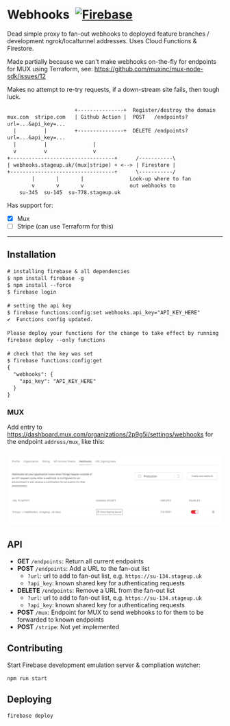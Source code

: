 # Webhooks &nbsp;<a href="https://console.firebase.google.com/project/core-314910/overview"><img alt="Firebase" src="https://img.shields.io/badge/firebase-%23039BE5.svg?style=for-the-badge&logo=firebase"/></a>


Dead simple proxy to fan-out webhooks to deployed feature branches / development ngrok/localtunnel addresses. Uses Cloud Functions & Firestore.

Made partially because we can't make webhooks on-the-fly for endpoints for MUX using Terraform, see: <https://github.com/muxinc/mux-node-sdk/issues/12>

Makes no attempt to re-try requests, if a down-stream site fails, then tough luck.

```
                      +---------------+  Register/destroy the domain
mux.com  stripe.com   | Github Action |  POST   /endpoints?url=...&api_key=...
  |         |         +---------------+  DELETE /endpoints?url=...&api_key=...
  |         |               |
  v         v               v
+----------------------------------+      /-----------\
| webhooks.stageup.uk/(mux|stripe) + <--> | Firestore |
+----------------------------------+      \-----------/
        |       |       |               Look-up where to fan
        v       v       v               out webhooks to
    su-345  su-145  su-778.stageup.uk
```

Has support for:

- [x] Mux
- [ ] Stripe (can use Terraform for this)

---

## Installation

```shell
# installing firebase & all dependencies
$ npm install firebase -g
$ npm install --force
$ firebase login

# setting the api key
$ firebase functions:config:set webhooks.api_key="API_KEY_HERE"
✔  Functions config updated.

Please deploy your functions for the change to take effect by running firebase deploy --only functions

# check that the key was set
$ firebase functions:config:get
{
  "webhooks": {
    "api_key": "API_KEY_HERE"
  }
}
```

### MUX

Add entry to <https://dashboard.mux.com/organizations/2p9g5i/settings/webhooks> for the endpoint `address/mux`, like this:

![](fanout.png)

## API

- **GET** `/endpoints`: Return all current endpoints
- **POST** `/endpoints`: Add a URL to the fan-out list
  - `?url`: url to add to fan-out list, e.g. `https://su-134.stageup.uk`
  - `?api_key`: known shared key for authenticating requests
- **DELETE** `/endpoints`: Remove a URL from the fan-out list
  - `?url`: url to add to fan-out list, e.g. `https://su-134.stageup.uk`
  - `?api_key`: known shared key for authenticating requests
- **POST** `/mux`: Endpoint for MUX to send webhooks to for them to be forwarded to known endpoints
- **POST** `/stripe`: Not yet implemented

## Contributing

Start Firebase development emulation server & compliation watcher:

```
npm run start
```

## Deploying

```
firebase deploy
```
